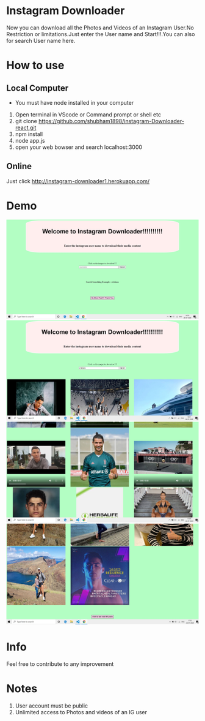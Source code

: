 # Instagram Downloader
Now you can download all the Photos and Videos of an Instagram User.No Restriction or limitations.Just enter the User name and Start!!!.You can also for search User name here.
# How to use
## Local Computer
+ You must have node installed in your computer
1. Open terminal in VScode or Command prompt or shell etc
2. git clone https://github.com/shubham1898/instagram-Downloader-react.git
3. npm install
4. node app.js
5. open your web bowser and search localhost:3000

## Online
  Just click http://instagram-downloader1.herokuapp.com/

# Demo
![Home Page](public/page1.png)
![search Home](public/page2.png)
![result Page](public/page3.png)
![result Page](public/page4.png)
# Info
Feel free to contribute to any improvement

# Notes
1. User account must be public
2. Unlimited access to Photos and videos of an IG user
